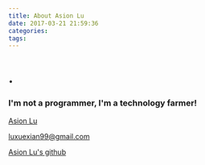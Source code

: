 ```yaml
---
title: About Asion Lu
date: 2017-03-21 21:59:36
categories:
tags:
---
```

.
====

### I'm not a programmer, I'm a technology farmer!

[Asion Lu](https://luxuexian99.github.io/)

[luxuexian99@gmail.com](https://luxuexian99@gmail.com)

[Asion Lu's github](https://github.com/luxuexian99 "https://github.com/luxuexian99")
